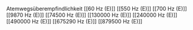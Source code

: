 Atemwegsüberempfindlichkeit
[[60 Hz (E)]]
[[550 Hz (E)]]
[[700 Hz (E)]]
[[9870 Hz (E)]]
[[74500 Hz (E)]]
[[130000 Hz (E)]]
[[240000 Hz (E)]]
[[490000 Hz (E)]]
[[675290 Hz (E)]]
[[879500 Hz (E)]]